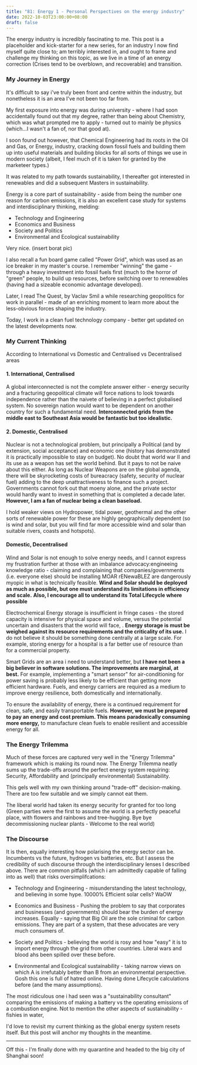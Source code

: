 ```yaml
---
title: "81: Energy 1 - Personal Perspectives on the energy industry"
date: 2022-10-03T23:00:00+08:00
draft: false
---
```


The energy industry is incredibly fascinating to me. 
This post is a placeholder and kick-starter for a new series,  for an industry I now find myself quite close to; am terribly interested in, and ought to frame and challenge my thinking on this topic, as we live in a time of an energy correction (Crises tend to be overblown, and recoverable) and transition.

### My Journey in Energy
It's difficult to say i've truly been front and centre within the industry, but nonetheless it is an area I've not been too far from.

My first exposure into energy was during university - where I had soon accidentally found out that my degree, rather than being about Chemistry, which was what prompted me to apply -  turned out to mainly be physics (which...I wasn't a fan of, nor that good at). 

I soon found out however, that Chemical Engineering had its roots in the Oil and Gas, or Energy, industry, cracking down fossil fuels and building them up into useful materials and building blocks for all sorts of things we use in modern society (albeit, I feel much of it is taken for granted by the marketeer types.)

It was related to my path towards sustainability, I thereafter got interested in renewables and did a subsequent Masters in sustainability. 

Energy is a core part of sustainability - aside from being the number one reason for carbon emissions, it is also an excellent case study for systems and interdisciplinary thinking, melding:

* Technology and Engineering
* Economics and Business
* Society and Politics
* Environmental and Ecological sustainability

Very nice. (insert borat pic)

I also recall a fun board game called "Power Grid", which was used as an ice breaker in my master's course. I remember "winning" the game - through a heavy investment into fossil fuels first (much to the horror of "green" people, to build up resources, before switching over to renewables (having had a sizeable economic advantage developed). 

Later, I read The Quest, by Vaclav Smil a while researching geopolitics for work in parallel - made of an enriching moment to learn more about the less-obvious forces shaping the industry.

Today, I work in a clean fuel technology company - better get updated on the latest developments now. 

### My Current Thinking
According to International vs Domestic and Centralised vs Decentralised areas

#### 1. International, Centralised
A global interconnected is not the complete answer either - energy security and a fracturing geopolitical climate will force nations to look towards independence rather than the naivete of believing in a perfect globalised system. No sovereign nation would want to be dependent on another country for such a fundamental need.  **Interconnected grids from the middle east to Southeast Asia would be fantastic but too idealistic.** 


#### 2. Domestic, Centralised
Nuclear is not a technological problem, but principally a Political (and by extension, social acceptance) and economic one (history has demonstrated it is practically impossible to stay on budget). No doubt that world war II and its use as a weapon has set the world behind. But it pays to not be naive about this either. As long as Nuclear Weapons are on the global agenda, there will be skyrocketing costs of bureacracy (safety, security of nuclear fuel) adding to the deep unattractiveness to finance such a project. Governments cannot fork out that moeny alone, and the private sector would hardly want to invest in something that is completed a decade later. **However, I am a fan of nuclear being a clean baseload.** 

I hold weaker views on Hydropower, tidal power, geothermal and the other sorts of renewable power for these are highly geographically dependent (so is wind and solar, but you will find far more accessible wind and solar than suitable rivers, coasts and hotspots).


#### Domestic, Decentralised

Wind and Solar is not enough to solve energy needs, and I cannot express my frustration further at those with an imbalance advocacy:engineeing knowledge ratio - claiming and complaining that companies/governments (i.e. everyone else) should be installing MOAR rENewaBLEZ are dangerously myopic in what is technically feasible. **Wind and Solar should be deployed  as much as possible, but one must understand its limitations in efficiency and scale.** __Also, I encourage all to understand its Total Lifecycle where possible__

Electrochemical Energy storage is insufficient in fringe cases - the stored capacity is intensive for physical space and volume, versus the potential uncertain and disasters that the world will face, . **Energy storage is must be weighed against its resource requirements and the criticality of its use.**  I do not believe it should be something done centrally at a large scale. For example, storing energy for a hospital is a far better use of resource than for a commercial property. 

Smart Grids are an area i need to understand better, but **I have not been a big believer in software solutions. The improvements are marginal, at best.** For example, implementing a "smart sensor" for air-conditioning for power saving is probably less likely to be efficient than getting more efficient hardware. 
Fuels, and energy carriers are required as a medium to improve energy resilience, both domestically and internationally. 

To ensure the availability of energy, there is a continued requirement for clean, safe, and easily transportable fuels. **However, we must be prepared to pay an energy and cost premium. This means paradoxically consuming more energy,** to manufacture clean fuels to enable resilient and accessible energy for all. 

### The Energy Trilemma

Much of these forces are captured very well in the "Energy Trilemma" framework which is making its round now. The Energy Trilemma neatly sums up the trade-offs around the perfect energy system requiring: 
Security, Affordability and (principally environmental) Sustainability.

This gels well with my own thinking around "trade-off" decision-making. There are too few suitable and we simply cannot eat them.

The liberal world had taken its energy security for granted for too long (Green parties were the first to assume the world is a perfectly peaceful place, with flowers and rainbows and tree-hugging. Bye bye decommissioning nuclear plants - Welcome to the real world)

### The Discourse

It is then, equally interesting how polarising the energy sector can be. Incumbents vs the future, hydrogen vs batteries, etc. But I assess the credibility of such discourse through the interdisciplinary lenses I described above. There are common pitfalls (which i am admittedly capable of falling into as well) that risks oversimplifcations:

* Technology and Engineering - misunderstanding the latest technology, and believing in some hype. 10000% Efficient solar cells? WaOW

* Economics and Business - Pushing the problem to say that corporates and businesses (and governments) should bear the burden of energy increases. Equally - saying that Big Oil are the sole criminal for carbon emissions. They are part of a system, that these advocates are very much consumers of.

* Society and Politics - believing the world is rosy and how "easy" it is to import energy through the grid from other countries. Literal wars and blood ahs been spilled over these before. 

* Environmental and Ecological sustainability - taking narrow views on which A is irrefutably better than B from an environmental perspective. Gosh this one is full of hatred online. Having done Lifecycle calculations before (and the many assumptions). 

The most ridiculous one i had seen was a "sustainability consultant" comparing the emissions of making a battery vs the operating emissions of a combustion engine.  Not to mention the other aspects of sustainability - fishies in water, 

I'd love to revisit my current thinking as the global energy system resets itself.  But this post will anchor my thoughts in  the meantime. 


---
Off this - I'm finally done with my quarantine and headed to the big city of Shanghai soon!

